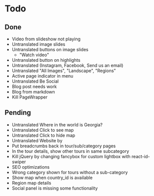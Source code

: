 # Todo

## Done

- Video from slideshow not playing
- Untranslated image slides
- Untranslated buttons on image slides
    - "Watch video"
- Untranslated button on highlights
- Untranslated (Instagram, Facebook, Send us an email)
- Untranslated "All Images", "Landscape", "Regions"
- Active page indicator in menu
- Untranslated Be Social
- Blog post needs work
- Blog from markdown
- Kill PageWrapper

## Pending

- Untranslated Where in the world is Georgia?
- Untranslated Click to see map
- Untranslated Click to hide map
- Untranslated Website by
- Put breadcrumbs back in tour/sub/category pages
- In the tour details, show other tours in same subcategory
- Kill jQuery by changing fancybox for custom lightbox with react-id-swiper
- SEO optimizations
- Wrong category shown for tours without a sub-category
- Show map when country_id is available
- Region map details
- Social panel is missing some functionality
